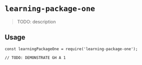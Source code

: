 # `learning-package-one`

> TODO: description

## Usage

```
const learningPackageOne = require('learning-package-one');

// TODO: DEMONSTRATE GH A 1
```
